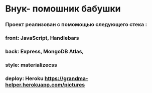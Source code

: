 # Внук- помошник бабушки
### Проект реализован с помомощью следующего стека :
### front: JavaScript, Handlebars
### back: Express, MongoDB Atlas,
### style: materializecss
### deploy: Heroku https://grandma-helper.herokuapp.com/pictures

